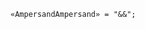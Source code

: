 <!-- This file is generated automatically by infrastructure scripts. Please don't edit by hand. -->

```{ .ebnf .slang-ebnf #AmpersandAmpersand }
«AmpersandAmpersand» = "&&";
```
